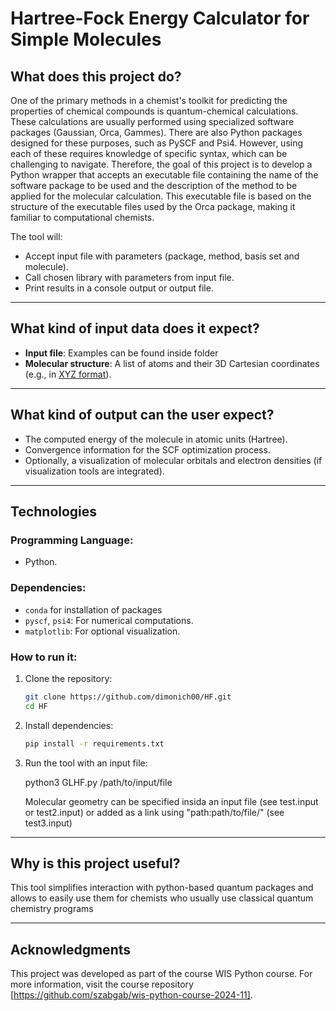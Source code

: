 # Hartree-Fock Energy Calculator for Simple Molecules

## What does this project do?

One of the primary methods in a chemist's toolkit for predicting the properties of chemical compounds is quantum-chemical calculations. These calculations are usually performed using specialized software packages (Gaussian, Orca, Gammes). There are also Python packages designed for these purposes, such as PySCF and Psi4. However, using each of these requires knowledge of specific syntax, which can be challenging to navigate. Therefore, the goal of this project is to develop a Python wrapper that accepts an executable file containing the name of the software package to be used and the description of the method to be applied for the molecular calculation. This executable file is based on the structure of the executable files used by the Orca package, making it familiar to computational chemists.

The tool will:
- Accept input file with parameters (package, method, basis set and molecule).
- Call chosen library with parameters from input file.
- Print results in a console output or output file.

---

## What kind of input data does it expect?
- **Input file**: Examples can be found inside folder
- **Molecular structure**: A list of atoms and their 3D Cartesian coordinates (e.g., in [XYZ format](https://en.wikipedia.org/wiki/XYZ_file_format)).  

---

## What kind of output can the user expect?

- The computed energy of the molecule in atomic units (Hartree).  
- Convergence information for the SCF optimization process.  
- Optionally, a visualization of molecular orbitals and electron densities (if visualization tools are integrated).  

---

## Technologies

### Programming Language:
- Python.  

### Dependencies:
- `conda` for installation of packages
- `pyscf`, `psi4`: For numerical computations.  
- `matplotlib`: For optional visualization.  

### How to run it:
1. Clone the repository:  
   ```bash
   git clone https://github.com/dimonich00/HF.git
   cd HF
   ```
2. Install dependencies:  
   ```bash
   pip install -r requirements.txt
   ```
3. Run the tool with an input file:  

   python3 GLHF.py /path/to/input/file

   Molecular geometry can be specified insida an input file (see test.input or test2.input) or added as a link using "path:path/to/file/" (see test3.input)

---

## Why is this project useful?

This tool simplifies interaction with python-based quantum packages and allows to easily use them for chemists who usually use classical quantum chemistry programs 

---

## Acknowledgments

This project was developed as part of the course WIS Python course. For more information, visit the course repository [https://github.com/szabgab/wis-python-course-2024-11].
